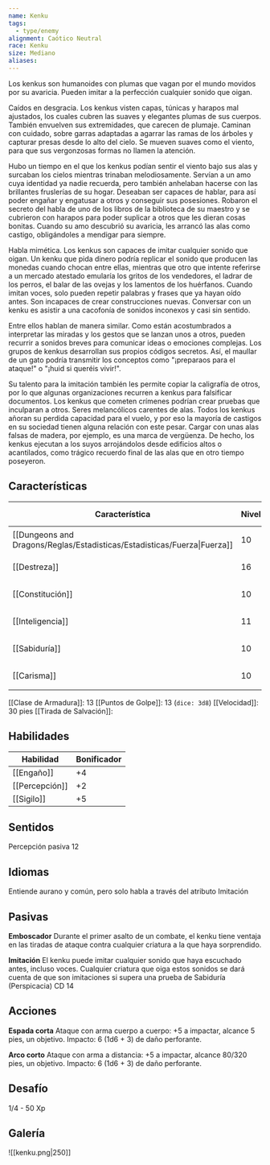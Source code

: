 ```yaml
---
name: Kenku
tags:
  - type/enemy
alignment: Caótico Neutral
race: Kenku
size: Mediano
aliases:
---
```

Los kenkus son humanoides con plumas que vagan por el mundo movidos por su avaricia. Pueden imitar a la perfección cualquier sonido que oigan.

Caídos en desgracia. 
Los kenkus visten capas, túnicas y harapos mal ajustados, los cuales cubren las suaves y elegantes plumas de sus cuerpos. También envuelven sus extremidades, que carecen de plumaje. Caminan con cuidado, sobre garras adaptadas a agarrar las ramas de los árboles y capturar presas desde lo alto del cielo. Se mueven suaves como el viento, para que sus vergonzosas formas no llamen la atención.

Hubo un tiempo en el que los kenkus podían sentir el viento bajo sus alas y surcaban los cielos mientras trinaban melodiosamente. Servían a un amo cuya identidad ya nadie recuerda, pero también anhelaban hacerse con las brillantes fruslerías de su hogar. Deseaban ser capaces de hablar, para así poder engañar y engatusar a otros y conseguir sus posesiones. Robaron el secreto del habla de uno de los libros de la biblioteca de su maestro y se cubrieron con harapos para poder suplicar a otros que les dieran cosas bonitas. Cuando su amo descubrió su avaricia, les arrancó las alas como castigo, obligándoles a mendigar para siempre.

Habla mimética. 
Los kenkus son capaces de imitar cualquier sonido que oigan. Un kenku que pida dinero podría replicar el sonido que producen las monedas cuando chocan entre ellas, mientras que otro que intente referirse a un mercado atestado emularía los gritos de los vendedores, el ladrar de los perros, el balar de las ovejas y los lamentos de los huérfanos. Cuando imitan voces, solo pueden repetir palabras y frases que ya hayan oído antes. Son incapaces de crear construcciones nuevas. Conversar con un kenku es asistir a una cacofonía de sonidos inconexos y casi sin sentido.

Entre ellos hablan de manera similar. Como están acostumbrados a interpretar las miradas y los gestos que se lanzan unos a otros, pueden recurrir a sonidos breves para comunicar
ideas o emociones complejas. Los grupos de kenkus desarrollan sus propios códigos secretos. Así, el maullar de un gato podría transmitir los conceptos como "¡preparaos para el ataque!" o "¡huid si queréis vivir!".

Su talento para la imitación también les permite copiar la caligrafía de otros, por lo que algunas organizaciones recurren a kenkus para falsificar documentos. Los kenkus que cometen crímenes podrían crear pruebas que inculparan a otros. Seres melancólicos carentes de alas. Todos los kenkus añoran su perdida capacidad para el vuelo, y por eso la mayoría de castigos en su sociedad tienen alguna relación con este pesar. Cargar con unas alas falsas de madera, por ejemplo, es una marca de vergüenza. De hecho, los kenkus ejecutan a los suyos arrojándolos desde edificios altos o acantilados, como trágico recuerdo final de las alas que en otro tiempo poseyeron.


## Características

| Característica                                                           | Nivel | Bonificador | Lanzar dado      |
| ------------------------------------------------------------------------ | ----- | ----------- | ---------------- |
| [[Dungeons and Dragons/Reglas/Estadisticas/Estadisticas/Fuerza\|Fuerza]] | 10    | +0          | `dice: 1d20 + 0` |
| [[Destreza]]                                                             | 16    | +3          | `dice: 1d20 + 0` |
| [[Constitución]]                                                         | 10    | +0          | `dice: 1d20 + 0` |
| [[Inteligencia]]                                                         | 11    | +0          | `dice: 1d20 + 0` |
| [[Sabiduría]]                                                            | 10    | +0          | `dice: 1d20 + 0` |
| [[Carisma]]                                                              | 10    | +0          | `dice: 1d20 + 0` |

[[Clase de Armadura]]: 13
[[Puntos de Golpe]]: 13 (`dice: 3d8`)
[[Velocidad]]: 30 pies
[[Tirada de Salvación]]:

## Habilidades

| Habilidad      | Bonificador |
| -------------- | ----------- |
| [[Engaño]]     | +4          |
| [[Percepción]] | +2          |
| [[Sigilo]]     | +5          |

## Sentidos

Percepción pasiva 12

## Idiomas

Entiende aurano y común, pero solo habla a través del atributo Imitación

## Pasivas

**Emboscador**
Durante el primer asalto de un combate, el kenku tiene ventaja en las tiradas de ataque contra cualquier criatura a la que haya sorprendido.

**Imitación**
El kenku puede imitar cualquier sonido que haya escuchado antes, incluso voces. Cualquier criatura que oiga estos sonidos se dará cuenta de que son imitaciones si supera una prueba de Sabiduría (Perspicacia) CD 14

## Acciones

**Espada corta**
Ataque con arma cuerpo a cuerpo: +5 a impactar, alcance 5 pies, un objetivo. 
Impacto: 6 (1d6 + 3) de daño perforante.

**Arco corto**
Ataque con arma a distancia: +5 a impactar, alcance 80/320 pies, un objetivo. 
Impacto: 6 (1d6 + 3) de daño perforante.

## Desafío

1/4 - 50 Xp

## Galería


![[kenku.png|250]]